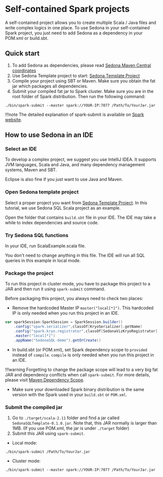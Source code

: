 # Self-contained Spark projects

A self-contained project allows you to create multiple Scala / Java files and write complex logics in one place. To use Sedona in your self-contained Spark project, you just need to add Sedona as a dependency in your POM.xml or build.sbt.

## Quick start

1. To add Sedona as dependencies, please read [Sedona Maven Central coordinates](GeoSpark-All-Modules-Maven-Central-Coordinates.md)
2. Use Sedona Template project to start: [Sedona Template Project](/tutorial/GeoSpark-Runnable-DEMO/)
3. Compile your project using SBT or Maven. Make sure you obtain the fat jar which packages all dependencies.
4. Submit your compiled fat jar to Spark cluster. Make sure you are in the root folder of Spark distribution. Then run the following command:
```
./bin/spark-submit --master spark://YOUR-IP:7077 /Path/To/YourJar.jar
```

!!!note
	The detailed explanation of spark-submit is available on [Spark website](https://spark.apache.org/docs/latest/submitting-applications.html).

## How to use Sedona in an IDE

### Select an IDE
To develop a complex project, we suggest you use IntelliJ IDEA. It supports JVM languages, Scala and Java, and many dependency management systems, Maven and SBT.

Eclipse is also fine if you just want to use Java and Maven.

### Open Sedona template project
Select a proper project you want from [Sedona Template Project](/tutorial/GeoSpark-Runnable-DEMO/). In this tutorial, we use Sedona SQL Scala project as an example.

Open the folder that contains `build.sbt` file in your IDE. The IDE may take a while to index dependencies and source code.

### Try Sedona SQL functions
In your IDE, run ScalaExample.scala file.

You don't need to change anything in this file. The IDE will run all SQL queries in this example in local mode.

### Package the project
To run this project in cluster mode, you have to package this project to a JAR and then run it using `spark-submit` command.

Before packaging this project, you always need to check two places:

* Remove the hardcoded Master IP `master("local[*]")`. This hardcoded IP is only needed when you run this project in an IDE.
```scala
var sparkSession:SparkSession = SparkSession.builder()
	.config("spark.serializer",classOf[KryoSerializer].getName)
	.config("spark.kryo.registrator",classOf[SedonaVizKryoRegistrator].getName)
	.master("local[*]")
	.appName("SedonaSQL-demo").getOrCreate()
```

* In build.sbt (or POM.xml), set Spark dependency scope to `provided` instead of `compile`. `compile` is only needed when you run this project in an IDE.

!!!warning
	Forgetting to change the package scope will lead to a very big fat JAR and dependency conflicts when call `spark-submit`. For more details, please visit [Maven Dependency Scope](https://maven.apache.org/guides/introduction/introduction-to-dependency-mechanism.html#Dependency_Scope).

* Make sure your downloaded Spark binary distribution is the same version with the Spark used in your `build.sbt` or `POM.xml`.

### Submit the compiled jar
1. Go to `./target/scala-2.11` folder and find a jar called `SedonaSQLTemplate-0.1.0.jar`. Note that, this JAR normally is larger than 1MB. (If you use POM.xml, the jar is under `./target` folder)
2. Submit this JAR using `spark-submit`.

* Local mode:
```
./bin/spark-submit /Path/To/YourJar.jar
```

* Cluster mode:
```
./bin/spark-submit --master spark://YOUR-IP:7077 /Path/To/YourJar.jar
```